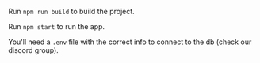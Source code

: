 Run `npm run build` to build the project.

Run `npm start` to run the app.

You'll need a `.env` file with the correct info to connect to the db (check our discord group).

